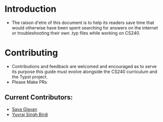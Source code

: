 # Introduction 
	
* The raison d'etre of this document is to help its readers save time that would otherwise have been spent searching for answers on the internet or troubleshooting their own .typ files while working on CS240.

# Contributing

* Contributions and feedback are welcomed and encouraged as to serve its purpose this guide must evolve alongside the CS240 curriculum and the Typst project. 
* Please Make PRs

## Current Contributors:
* [Sava Glavan](https://github.com/SavaGlavan/) 
* [Yuvraj Singh Birdi](https://github.com/yuvibirdi/) 
